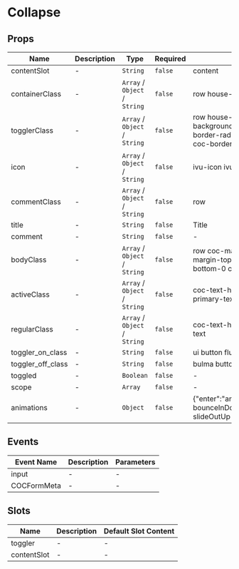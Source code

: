 # Collapse

## Props

<!-- @vuese:Collapse:props:start -->
|Name|Description|Type|Required|Default|
|---|---|---|---|---|
|contentSlot|-|`String`|`false`|content|
|containerClass|-|`Array` /  `Object` /  `String`|`false`|row house-keeper|
|togglerClass|-|`Array` /  `Object` /  `String`|`false`|row house-keeper pointer coc-background-bg coc-standard-border-radius coc-border-1 coc-border-border|
|icon|-|`Array` /  `Object` /  `String`|`false`|ivu-icon ivu-icon-md-create|
|commentClass|-|`Array` /  `Object` /  `String`|`false`|row|
|title|-|`String`|`false`|Title|
|comment|-|`String`|`false`|-|
|bodyClass|-|`Array` /  `Object` /  `String`|`false`|row coc-margin-x-0 coc-margin-top-10px coc-margin-bottom-0 coc-padding-0|
|activeClass|-|`Array` /  `Object` /  `String`|`false`|coc-text-heading coc-dark-primary-text|
|regularClass|-|`Array` /  `Object` /  `String`|`false`|coc-text-heading coc-primary-text|
|toggler_on_class|-|`String`|`false`|ui button fluid blue-grey darken-2|
|toggler_off_class|-|`String`|`false`|bulma button full-width|
|toggled|-|`Boolean`|`false`|-|
|scope|-|`Array`|`false`|-|
|animations|-|`Object`|`false`|{"enter":"animated bounceInDown","leave":"animated slideOutUp hidden"}|

<!-- @vuese:Collapse:props:end -->


## Events

<!-- @vuese:Collapse:events:start -->
|Event Name|Description|Parameters|
|---|---|---|
|input|-|-|
|COCFormMeta|-|-|

<!-- @vuese:Collapse:events:end -->


## Slots

<!-- @vuese:Collapse:slots:start -->
|Name|Description|Default Slot Content|
|---|---|---|
|toggler|-|-|
|contentSlot|-|-|

<!-- @vuese:Collapse:slots:end -->


